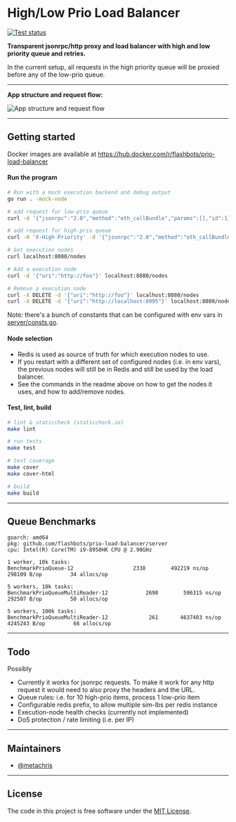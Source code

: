 # High/Low Prio Load Balancer

[![Test status](https://github.com/flashbots/prio-load-balancer/workflows/Checks/badge.svg)](https://github.com/flashbots/prio-load-balancer/actions?query=workflow%3A%22Checks%22)

**Transparent jsonrpc/http proxy and load balancer with high and low priority queue and retries.**

In the current setup, all requests in the high priority queue will be proxied before any of the low-prio queue.

---

**App structure and request flow:**

![App structure and request flow](https://user-images.githubusercontent.com/116939/202170917-bcd98c98-f40e-4025-8084-06adec27ff96.png)

---

## Getting started

Docker images are available at https://hub.docker.com/r/flashbots/prio-load-balancer

#### Run the program

```bash
# Run with a mock execution backend and debug output
go run . -mock-node

# add request for low-prio queue
curl -d '{"jsonrpc":"2.0","method":"eth_callBundle","params":[],"id":1}' localhost:8080

# add request for high-prio queue
curl -H 'X-High-Priority' -d '{"jsonrpc":"2.0","method":"eth_callBundle","params":[],"id":1}' localhost:8080

# Get execution nodes
curl localhost:8080/nodes

# Add a execution node
curl -d '{"uri":"http://foo"}' localhost:8080/nodes

# Remove a execution node
curl -X DELETE -d '{"uri":"http://foo"}' localhost:8080/nodes
curl -X DELETE -d '{"uri":"http://localhost:8095"}' localhost:8080/nodes
```

Note: there's a bunch of constants that can be configured with env vars in [server/consts.go](server/consts.go).

#### Node selection

* Redis is used as source of truth for which execution nodes to use.
* If you restart with a different set of configured nodes (i.e. in env vars), the previous nodes will still be in Redis and still be used by the load balancer.
* See the commands in the readme above on how to get the nodes it uses, and how to add/remove nodes.

#### Test, lint, build

```bash
# lint & staticcheck (staticcheck.io)
make lint

# run tests
make test

# test coverage
make cover
make cover-html

# build
make build
```

---

## Queue Benchmarks

```
goarch: amd64
pkg: github.com/flashbots/prio-load-balancer/server
cpu: Intel(R) Core(TM) i9-8950HK CPU @ 2.90GHz

1 worker, 10k tasks:
BenchmarkPrioQueue-12    	    	    2338	    492219 ns/op	  298109 B/op	      34 allocs/op

5 workers, 10k tasks:
BenchmarkPrioQueueMultiReader-12    	    2690	    596315 ns/op	  292507 B/op	      50 allocs/op

5 workers, 100k tasks:
BenchmarkPrioQueueMultiReader-12    	     261	   4637403 ns/op	 4245243 B/op	      66 allocs/op
```

---

## Todo

Possibly

* Currently it works for jsonrpc requests. To make it work for any http request it would need to also proxy the headers and the URL.
* Queue rules: i.e. for 10 high-prio items, process 1 low-prio item
* Configurable redis prefix, to allow multiple sim-lbs per redis instance
* Execution-node health checks (currently not implemented)
* DoS protection / rate limiting (i.e. per IP)

---

## Maintainers

- [@metachris](https://twitter.com/metachris)

---

## License

The code in this project is free software under the [MIT License](LICENSE).
